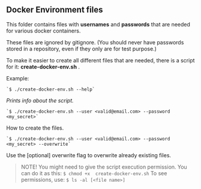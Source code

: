 ## Docker Environment files

This folder contains files with **usernames** and **passwords** that are needed for various docker containers.

These files are ignored by gitignore. (You should never have passwords stored in a repository, even if they only are for test purpose.)

To make it easier to create all different files that are needed, there is a script for it: **create-docker-env.sh** .

Example:

    `$ ./create-docker-env.sh --help`
*Prints info about the script.*

    `$ ./create-docker-env.sh --user <valid@email.com> --password <my_secret>`
How to create the files.

    `$ ./create-docker-env.sh --user <valid@email.com> --password <my_secret> --overwrite`
Use the [optional] overwrite flag to overwrite already existing files.

> NOTE! You might need to give the script execution permission. You can do it as this:
>    `$ chmod +x  create-docker-env.sh`
> To see permissions, use:
>    `$ ls -al [<file name>]`
